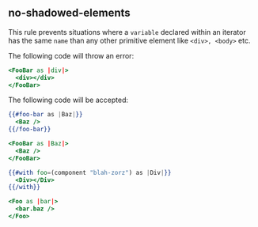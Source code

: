 ## no-shadowed-elements

This rule prevents situations where a `variable` declared within an iterator has the same `name` than any other primitive element like `<div>, <body>` etc.

The following code will throw an error:

```hbs
<FooBar as |div|>
  <div></div>
</FooBar>
```
The following code will be accepted:

```hbs
{{#foo-bar as |Baz|}}
  <Baz />
{{/foo-bar}}

<FooBar as |Baz|>
  <Baz />
</FooBar>

{{#with foo=(component "blah-zorz") as |Div|}}
  <Div></Div>
{{/with}}

<Foo as |bar|>
  <bar.baz />
</Foo>
```